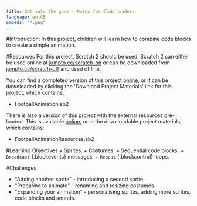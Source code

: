 ```yaml
---
title: Get into the game — Notes for Club Leaders
language: en-GB
embeds: "*.png"
...
```


#Introduction:
In this project, children will learn how to combine code blocks to create a simple animation.

#Resources
For this project, Scratch 2 should be used. Scratch 2 can either be used online at [jumpto.cc/scratch-on](http://jumpto.cc/scratch-on) or can be downloaded from [jumpto.cc/scratch-off](http://jumpto.cc/scratch-off) and used offline.

You can find a completed version of this project <a href="http://scratch.mit.edu/projects/95843402/#editor">online</a>, or it can be downloaded by clicking the 'Download Project Materials' link for this project, which contains:

+ FootballAnimation.sb2

There is also a version of this project with the external resources pre-loaded. This is available <a href="http://scratch.mit.edu/projects/95299781/#editor">online</a>, or in the downloadable project materials, which contains:

+ FootballAnimationResources.sb2 

#Learning Objectives
	+ Sprites.
	+ Costumes.
	+ Sequential code blocks.
	+ `Broadcast` {.blockevents} messages.
	+ `Repeat` {.blockcontrol} loops.

#Challenges
+ "Adding another sprite" - introducing a second sprite.
+ "Preparing to animate" - renaming and resizing costumes.
+ "Expanding your animation" - personalising sprites, adding more sprites, code blocks and sounds.